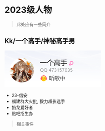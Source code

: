 # 2023级人物

> 此处应有一些简介

## Kk/一个高手/神秘高手男
![Kk](/imgs/image_Kk.png)
- 23-信安
- 福建群大火批, 毅力超影选手
- 奶龙爱好者
- 贴吧招生办
> 相关事件

